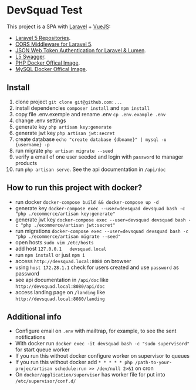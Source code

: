 # DevSquad Test

This project is a SPA with [Laravel](https://github.com/laravel/laravel) + [VueJS](https://github.com/vuejs/vue):

- [Laravel 5 Repositories](https://github.com/andersao/l5-repository).
- [CORS Middleware for Laravel 5](https://github.com/barryvdh/laravel-cors).
- [JSON Web Token Authentication for Laravel & Lumen](https://github.com/tymondesigns/jwt-auth).
- [L5 Swagger](https://github.com/DarkaOnLine/L5-Swagger).
- [PHP Docker Offical Image](https://hub.docker.com/_/php).
- [MySQL Docker Offical Image](https://hub.docker.com/_/mysql).


## Install
1. clone project ```git clone git@github.com:...```
2. install dependencies ```composer install``` and `npm install`
3. copy file .env.exemple and rename .env ```cp .env.example .env```
4. change .env settings
5. generate key ```php artisan key:generate```
6. generate jwt key ```php artisan jwt:secret```
7. create database ```echo "create database {dbname}" | mysql -u {username} -p```
8. run migrate ```php artisan migrate --seed```
9. verify a email of one user seeded and login with `password` to manager products
10. run `php artisan serve`. See the api documentation in `/api/doc` 

## How to run this project with docker?
- run docker `docker-compose build && docker-compose up -d`
- generate key `docker-compose exec --user=devsquad devsquad bash -c "php ./ecommerce/artisan key:generate"` 
- generate jwt key `docker-compose exec --user=devsquad devsquad bash -c "php ./ecommerce/artisan jwt:secret"` 
- run migrations `docker-compose exec --user=devsquad devsquad bash -c "php ./ecommerce/artisan migrate --seed"` 
- open hosts `sudo vim /etc/hosts`
- add host `127.0.0.1   devsquad.local`
- run `npm install` or just `npm i`
- access `http://devsquad.local:8080` on browser
- using `host 172.28.1.1` check for users created and use `password` as password
- see api documentation in `/api/doc` like `http://devsquad.local:8080/api/doc`
- access landing page on `/landing` like `http://devsquad.local:8080/landing`

## Additional info
- Configure email on `.env` with mailtrap, for example, to see the sent notifications
- With docker run `docker exec -it devsquad bash -c "sudo supervisord"` for start queue worker
- If you run this without docker configure worker on supervisor to queues
- If you run this without docker add `* * * * * php /path-to-your-projec/artisan schedule:run >> /dev/null 2>&1` on cron
- On `docker/application/supervisor` has worker file for put into `/etc/supervisor/conf.d/`
